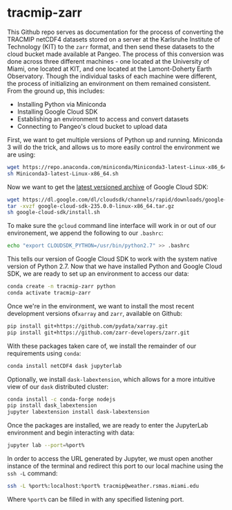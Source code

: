 # tracmip-zarr
This Github repo serves as documentation for the process of converting the TRACMIP netCDF4 datasets stored on a server at the Karlsruhe Institute of Technology (KIT) to the `zarr` format, and then send these datasets to the cloud bucket made available at Pangeo.
The process of this conversion was done across three different machines - one located at the University of Miami, one located at KIT, and one located at the Lamont-Doherty Earth Observatory.
Though the individual tasks of each machine were different, the process of initializing an environment on them remained consistent.
From the ground up, this includes:

* Installing Python via Miniconda
* Installing Google Cloud SDK
* Establishing an environment to access and convert datasets
* Connecting to Pangeo's cloud bucket to upload data

First, we want to get multiple versions of Python up and running.
Miniconda 3 will do the trick, and allows us to more easily control the environment we are using:

```bash
wget https://repo.anaconda.com/miniconda/Miniconda3-latest-Linux-x86_64.sh
sh Miniconda3-latest-Linux-x86_64.sh
```

Now we want to get the [latest versioned archive](https://cloud.google.com/sdk/docs/downloads-versioned-archives) of Google Cloud SDK:

```bash
wget https://dl.google.com/dl/cloudsdk/channels/rapid/downloads/google-cloud-sdk-235.0.0-linux-x86_64.tar.gz
tar -xvzf google-cloud-sdk-235.0.0-linux-x86_64.tar.gz
sh google-cloud-sdk/install.sh
```

To make sure the `gcloud` command line interface will work in or out of our environement, we append the following to our `.bashrc`:

```bash
echo "export CLOUDSDK_PYTHON=/usr/bin/python2.7" >> .bashrc
```

This tells our version of Google Cloud SDK to work with the system native version of Python 2.7.
Now that we have installed Python and Google Cloud SDK, we are ready to set up an environment to access our data:

```bash
conda create -n tracmip-zarr python
conda activate tracmip-zarr
```

Once we're in the environment, we want to install the most recent development versions of`xarray` and `zarr`, available on Github:

```bash
pip install git+https://github.com/pydata/xarray.git
pip install git+https://github.com/zarr-developers/zarr.git
```

With these packages taken care of, we install the remainder of our requirements using `conda`:

```bash
conda install netCDF4 dask jupyterlab
```

Optionally, we install `dask-labextension`, which allows for a more intuitive view of our `dask` distributed cluster:

```bash
conda install -c conda-forge nodejs
pip install dask_labextension
jupyter labextension install dask-labextension
```

Once the packages are installed, we are ready to enter the JupyterLab environment and begin interacting with data:

```bash
jupyter lab --port=%port%
```

In order to access the URL generated by Jupyter, we must open another instance of the terminal and redirect this port to our local machine using the `ssh -L` command:

```bash
ssh -L %port%:localhost:%port% tracmip@weather.rsmas.miami.edu
```

Where `%port%` can be filled in with any specified listening port.

